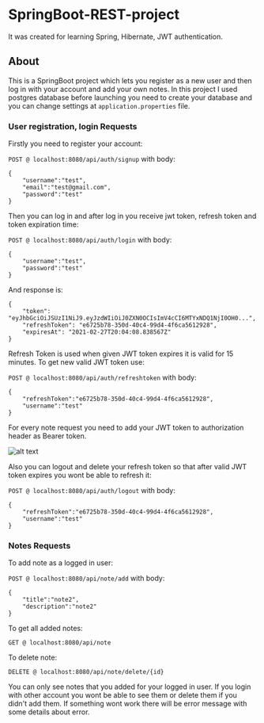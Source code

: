 # SpringBoot-REST-project

It was created for learning Spring, Hibernate, JWT authentication.

## About

This is a SpringBoot project which lets you register as a new user and then log in with your account and add your own notes. In this project I used postgres database before launching you need to create your database and you can change settings at `application.properties` file.

### User registration, login Requests

Firstly you need to register your account:

`POST @ localhost:8080/api/auth/signup` with body:
```
{
    "username":"test",
    "email":"test@gmail.com",
    "password":"test"
}
```

Then you can log in and after log in you receive jwt token, refresh token and token expiration time:

`POST @ localhost:8080/api/auth/login` with body:
```
{
    "username":"test",
    "password":"test"
}
```
And response is:
```
{
    "token": "eyJhbGciOiJSUzI1NiJ9.eyJzdWIiOiJ0ZXN0OCIsImV4cCI6MTYxNDQ1NjI0OH0...",
    "refreshToken": "e6725b78-350d-40c4-99d4-4f6ca5612928",
    "expiresAt": "2021-02-27T20:04:08.838567Z"
}
```
Refresh Token is used when given JWT token expires it is valid for 15 minutes. To get new valid JWT token use:

`POST @ localhost:8080/api/auth/refreshtoken` with body:
```
{
    "refreshToken":"e6725b78-350d-40c4-99d4-4f6ca5612928",
    "username":"test"
}
```
For every note request you need to add your JWT token to authorization header as Bearer token.

![alt text](https://i.imgur.com/YSQMtAJ.png)

Also you can logout and delete your refresh token so that after valid JWT token expires you wont be able to refresh it:

`POST @ localhost:8080/api/auth/logout` with body:
```
{
    "refreshToken":"e6725b78-350d-40c4-99d4-4f6ca5612928",
    "username":"test"
}
```
### Notes Requests

To add note as a logged in user:

`POST @ localhost:8080/api/note/add` with body:
```
{
    "title":"note2",
    "description":"note2"
}
```
To get all added notes:

`GET @ localhost:8080/api/note`

To delete note:

`DELETE @ localhost:8080/api/note/delete/{id}`

You can only see notes that you added for your logged in user. If you login with other account you wont be able to see them or delete them if you didn't add them. If something wont work there will be error message with some details about error.


